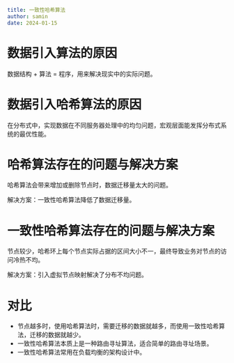 ```yaml
title: 一致性哈希算法
author: samin
date: 2024-01-15
```

# 数据引入算法的原因

数据结构 + 算法 = 程序，用来解决现实中的实际问题。

# 数据引入哈希算法的原因

在分布式中，实现数据在不同服务器处理中的均匀问题，宏观层面能发挥分布式系统的最优性能。

# 哈希算法存在的问题与解决方案

哈希算法会带来增加或删除节点时，数据迁移量太大的问题。

解决方案：一致性哈希算法降低了数据迁移量。

# 一致性哈希算法存在的问题与解决方案

节点较少，哈希环上每个节点实际占据的区间大小不一，最终导致业务对节点的访问冷热不均。

解决方案：引入虚拟节点映射解决了分布不均问题。

# 对比

- 节点越多时，使用哈希算法时，需要迁移的数据就越多，而使用一致性哈希算法，迁移的数据就越少。
- 一致性哈希算法本质上是一种路由寻址算法，适合简单的路由寻址场景。
- 一致性哈希算法常用在负载均衡的架构设计中。